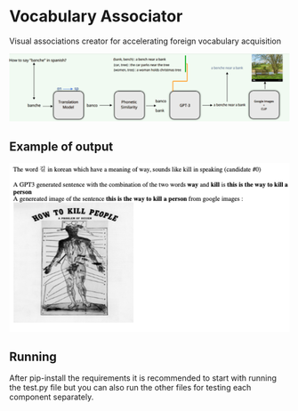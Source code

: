 # Vocabulary Associator
Visual associations creator for accelerating foreign vocabulary acquisition

![Components:](https://github.com/DavidHuji/vocabulary_associator/blob/main/scheme.png)

## Example of output
![Components:](https://github.com/DavidHuji/vocabulary_associator/blob/main/example.png)


## Running
After pip-install the requirements it is recommended to start with running the test.py file but you can also run the other files for testing each component separately.
